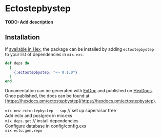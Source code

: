 # Ectostepbystep

**TODO: Add description**

## Installation

If [available in Hex](https://hex.pm/docs/publish), the package can be installed
by adding `ectostepbystep` to your list of dependencies in `mix.exs`:

```elixir
def deps do
  [
    {:ectostepbystep, "~> 0.1.0"}
  ]
end
```

Documentation can be generated with [ExDoc](https://github.com/elixir-lang/ex_doc)
and published on [HexDocs](https://hexdocs.pm). Once published, the docs can
be found at [https://hexdocs.pm/ectostepbystep](https://hexdocs.pm/ectostepbystep).

`mix new ectostepbystep --sup` // set up supervisor tree<br>
Add ecto and postgrex in mix.exs<br>
`mix deps.get` // install dependencies<br>
Configure database in config/config.exs<br>
`mix ecto.gen.repo`<br>


